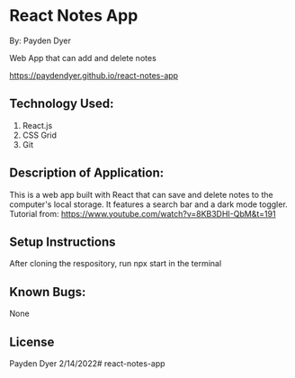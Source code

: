 # React Notes App
By: Payden Dyer

Web App that can add and delete notes

https://paydendyer.github.io/react-notes-app
## Technology Used:
1. React.js
2. CSS Grid
3. Git

## Description of Application:
This is a web app built with React that can save and delete notes to the computer's local storage. It features a search bar and a dark mode toggler. Tutorial from: https://www.youtube.com/watch?v=8KB3DHI-QbM&t=191

## Setup Instructions
After cloning the respository, run npx start in the terminal

## Known Bugs:
None

## License
Payden Dyer 2/14/2022#   r e a c t - n o t e s - a p p  
 